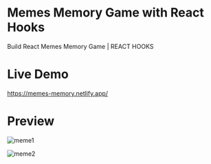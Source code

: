 # Memes Memory Game with React Hooks

Build React Memes Memory Game | REACT HOOKS



# Live Demo
https://memes-memory.netlify.app/

# Preview
![meme1](https://user-images.githubusercontent.com/86564838/131701722-a42e09df-d18a-4fd5-ab21-03979d371e8e.jpg)

![meme2](https://user-images.githubusercontent.com/86564838/131701776-3a50dc58-e60b-4f06-a946-56d21ffdbfb9.jpg)
